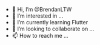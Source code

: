 - 👋 Hi, I’m @BrendanLTW
- 👀 I’m interested in ...
- 🌱 I’m currently learning Flutter
- 💞️ I’m looking to collaborate on ...
- 📫 How to reach me ...

<!---
BrendanLTW/BrendanLTW is a ✨ special ✨ repository because its `README.md` (this file) appears on your GitHub profile.
You can click the Preview link to take a look at your changes.
--->
